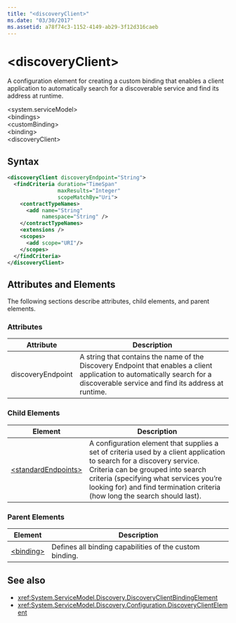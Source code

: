 ```yaml
---
title: "<discoveryClient>"
ms.date: "03/30/2017"
ms.assetid: a78f74c3-1152-4149-ab29-3f12d316caeb
---
```

# \<discoveryClient>
A configuration element for creating a custom binding that enables a client application to automatically search for a discoverable service and find its address at runtime.  
  
\<system.serviceModel>  
\<bindings>  
\<customBinding>  
\<binding>  
\<discoveryClient>  
  
## Syntax  
  
```xml  
<discoveryClient discoveryEndpoint="String">
  <findCriteria duration="TimeSpan"
                maxResults="Integer"
                scopeMatchBy="Uri">
    <contractTypeNames>
      <add name="String"
           namespace="String" />
    </contractTypeNames>
    <extensions />
    <scopes>
      <add scope="URI"/>
    </scopes>
  </findCriteria>
</discoveryClient>
```  
  
## Attributes and Elements  
 The following sections describe attributes, child elements, and parent elements.  
  
### Attributes  
  
|Attribute|Description|  
|---------------|-----------------|  
|discoveryEndpoint|A string that contains the name of the Discovery Endpoint that enables a client application to automatically search for a discoverable service and find its address at runtime.|  
  
### Child Elements  
  
|Element|Description|  
|-------------|-----------------|  
|[\<standardEndpoints>](../../../../../docs/framework/configure-apps/file-schema/wcf/standardendpoints.md)|A configuration element that supplies a set of criteria used by a client application to search for a discovery service. Criteria can be grouped into search criteria (specifying what services you’re looking for) and find termination criteria (how long the search should last).|  
  
### Parent Elements  
  
|Element|Description|  
|-------------|-----------------|  
|[\<binding>](../../../../../docs/framework/misc/binding.md)|Defines all binding capabilities of the custom binding.|  
  
## See also
- <xref:System.ServiceModel.Discovery.DiscoveryClientBindingElement>
- <xref:System.ServiceModel.Discovery.Configuration.DiscoveryClientElement>
